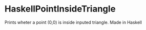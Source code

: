 # HaskellPointInsideTriangle

Prints wheter a point (0,0) is inside inputed triangle.
Made in Haskell
